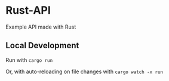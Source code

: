 # Rust-API

Example API made with Rust

## Local Development

Run with `cargo run`

Or, with auto-reloading on file changes with `cargo watch -x run`
